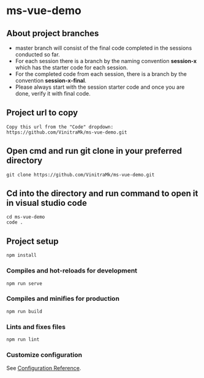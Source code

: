 # ms-vue-demo

## About project branches
* master branch will consist of the final code completed in the sessions conducted so far.
* For each session there is a branch by the naming convention **session-x** which has the starter code for each session.
* For the completed code from each session, there is a branch by the convention **session-x-final**.
* Please always start with the session starter code and once you are done, verify it with final code.

## Project url to copy
```
Copy this url from the "Code" dropdown: https://github.com/VinitraMk/ms-vue-demo.git
```

## Open cmd and run git clone in your preferred directory
```
git clone https://github.com/VinitraMk/ms-vue-demo.git
```

## Cd into the directory and run command to open it in visual studio code
```
cd ms-vue-demo
code .
```

## Project setup
```
npm install
```

### Compiles and hot-reloads for development
```
npm run serve
```

### Compiles and minifies for production
```
npm run build
```

### Lints and fixes files
```
npm run lint
```

### Customize configuration
See [Configuration Reference](https://cli.vuejs.org/config/).
